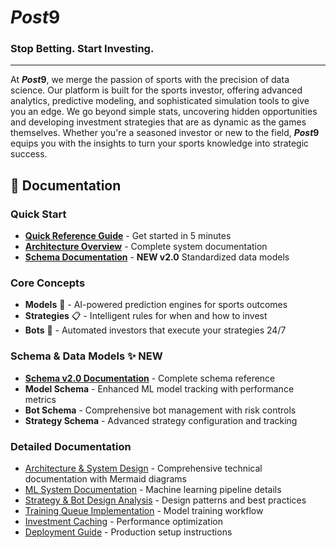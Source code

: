 # ***Post*9**

### **Stop Betting. Start Investing.**

---

At ***Post*9**, we merge the passion of sports with the precision of data science. Our platform is built for the sports investor, offering advanced analytics, predictive modeling, and sophisticated simulation tools to give you an edge. We go beyond simple stats, uncovering hidden opportunities and developing investment strategies that are as dynamic as the games themselves. Whether you're a seasoned investor or new to the field, ***Post*9** equips you with the insights to turn your sports knowledge into strategic success.

## 📖 Documentation

### Quick Start
- **[Quick Reference Guide](QUICK_REFERENCE_GUIDE.md)** - Get started in 5 minutes
- **[Architecture Overview](ARCHITECTURE_AND_SYSTEM_DESIGN.md)** - Complete system documentation
- **[Schema Documentation](SCHEMA_DOCUMENTATION.md)** - **NEW v2.0** Standardized data models

### Core Concepts
- **Models** 🤖 - AI-powered prediction engines for sports outcomes
- **Strategies** 📋 - Intelligent rules for when and how to invest
- **Bots** 🚀 - Automated investors that execute your strategies 24/7

### Schema & Data Models ✨ **NEW**
- **[Schema v2.0 Documentation](SCHEMA_DOCUMENTATION.md)** - Complete schema reference
- **Model Schema** - Enhanced ML model tracking with performance metrics
- **Bot Schema** - Comprehensive bot management with risk controls
- **Strategy Schema** - Advanced strategy configuration and tracking

### Detailed Documentation
- [Architecture & System Design](ARCHITECTURE_AND_SYSTEM_DESIGN.md) - Comprehensive technical documentation with Mermaid diagrams
- [ML System Documentation](ML_SYSTEM_DOCUMENTATION.md) - Machine learning pipeline details
- [Strategy & Bot Design Analysis](STRATEGY_AND_BOT_DESIGN_ANALYSIS.md) - Design patterns and best practices
- [Training Queue Implementation](TRAINING_QUEUE_IMPLEMENTATION.md) - Model training workflow
- [Investment Caching](INVESTMENT_CACHING_README.md) - Performance optimization
- [Deployment Guide](DEPLOYMENT.md) - Production setup instructions
